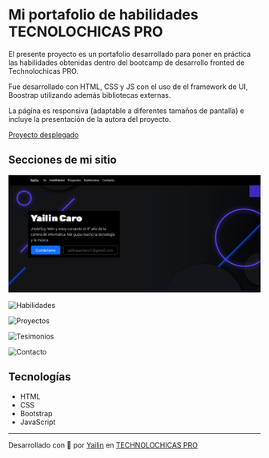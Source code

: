 # Mi portafolio de habilidades TECNOLOCHICAS PRO

El presente proyecto es un portafolio desarrollado para poner en práctica las habilidades obtenidas dentro del bootcamp de desarrollo fronted de Technolochicas PRO.

Fue desarrollado con HTML, CSS y JS con el uso de el framework de UI, Boostrap utilizando además bibliotecas externas.

La página es responsiva (adaptable a diferentes tamaños de pantalla) e incluye la presentación de la autora del proyecto.

[Proyecto desplegado](https://portafolio-b7-g1-nu.vercel.app/)

## Secciones de mi sitio

![Presenteación](assets/readme/1.png)

![Habilidades](assets/habilidades.png)

![Proyectos](assets/proyectos.png)

![Tesimonios](assets/testimonios.png)

![Contacto](assets/contacto.png)

## Tecnologías

* HTML
* CSS
* Bootstrap
* JavaScript

---

Desarrollado con 💜 por [Yailin](https://deft-puffpuff-9f6d87.netlify.app/) en [TECHNOLOCHICAS PRO](https://tecnolochicas.mx/)
